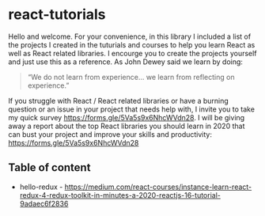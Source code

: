 # react-tutorials

Hello and welcome. For your convenience, in this library I included a list of the projects I created in the tuturials and courses to help you learn React as well as React related libraries. I encourge you to create the projects yourself and just use this as a reference.  As John Dewey said we learn by doing: 
> “We do not learn from experience... we learn from reflecting on experience.” 

If you struggle with React / React related libraries or have a burning question or an issue in your project that needs help with, I invite you to take my quick survey https://forms.gle/5Va5s9x6NhcWVdn28. I will be giving away a report about the top React libraries you should learn in 2020 that can bust your project and improve your skills and productivity: https://forms.gle/5Va5s9x6NhcWVdn28

Table of content
----------------

* hello-redux - https://medium.com/react-courses/instance-learn-react-redux-4-redux-toolkit-in-minutes-a-2020-reactjs-16-tutorial-9adaec6f2836
